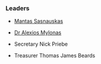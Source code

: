 ### Leaders
* [Mantas Sasnauskas](mailto:mantas.sasnauskas@owasp.org)
* [Dr Alexios Mylonas](mailto:alexios.mylonas@owasp.org)

* Secretary Nick Priebe
* Treasurer Thomas James Beards
